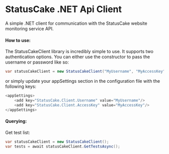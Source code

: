 # StatusCake .NET Api Client
A simple .NET client for communication with the StatusCake website monitoring service API.

#### How to use:

The StatusCakeClient library is incredibly simple to use. It supports two authentication options. You can either use the constructor to pass the username or password like so:
```c#
var statusCakeClient = new StatusCakeClient("MyUsername", "MyAccessKey");
```
or simply update your appSettings section in the configuration file with the following keys:
```c#
<appSettings>
    <add key="StatusCake.Client.Username" value="MyUsername"/>
    <add key="StatusCake.Client.AccessKey" value="MyAccessKey"/>
</appSettings>
```

#### Querying: 

Get test list:

```c#
var statusCakeClient = new StatusCakeClient();
var tests = await statusCakeClient.GetTestsAsync();
```
